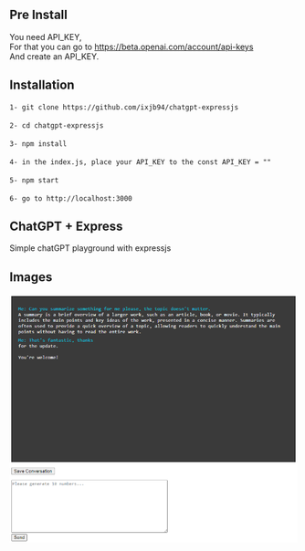 ## Pre Install
You need API_KEY,    
For that you can go to https://beta.openai.com/account/api-keys    
And create an API_KEY.

## Installation
```
1- git clone https://github.com/ixjb94/chatgpt-expressjs

2- cd chatgpt-expressjs

3- npm install

4- in the index.js, place your API_KEY to the const API_KEY = ""

5- npm start

6- go to http://localhost:3000
```

## ChatGPT + Express
Simple chatGPT playground with expressjs

## Images
![types](https://raw.githubusercontent.com/ixjb94/chatgpt-expressjs/master/images/gpt1.png "chatgpt playground")